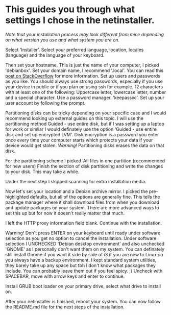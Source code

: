 # This guides you through what settings I chose in the netinstaller.

_Note that your installation process may look different from mine depending on what version you use and what system you are on._

Select 'Installer'.
Select your preferred language, location, locales (language) and the language of your keyboard.

Then set your hostname. This is just the name of your computer, I picked 'debianbox'.
Set your domain name, I recommend '.local'. You can read this [post on StackOverflow](https://superuser.com/questions/889456/correct-domain-name-for-a-home-desktop-linux-machine) for more information.
Set up users and passwords as you like. You should always use strong passwords, especially if you use your device in public or if you plan on using ssh for example. 12 characters with at least one of the following: Uppercase letter, lowercase letter, number and a special character. Use a password manager. 'keepassxc'.
Set up your user account by following the prompt.

Partitioning disks can be tricky depending on your specific case and I would recommend looking up external guides on this topic. I will use the partitioning method Guided - use entire disk, but if I was setting up a laptop for work or similar I would definately use the option 'Guided - use entire disk and set up encrypted LVM'. Disk encryption is a password you enter once every time your computer starts which protects your data if your device would get stolen.
*Warning!* Partitioning disks erases the data on that disk.

For the partitioning scheme I picked 'All files in one partition (recommended for new users)
Finish the section of disk partitioning and write the changes to your disk.
This may take a while.

Under the next step I skipped scanning for extra installation media.

Now let's set your location and a Debian archive mirror. I picked the pre-highlighted defaults, but all of the options are generally fine. This tells the package manager where it shall download files from when you download and update packages on your system. There are more advanced ways to set this up but for now it doesn't really matter that much.

I left the HTTP proxy information field blank.
Continue with the installation.

Warning! Don't press ENTER on your keyboard until ready under software selection as you get no option to cancel the installation.
Under software selection I UNCHECKED 'Debian desktop environment' and also unchecked 'GNOME' as I personally don't want them on my system. You can definately still install Gnome if you want it side by side of i3 if you are new to Linux so you always have a backup environment.
I kept standard system utilities, they barely take up any space but tbh I don't know what packages they include. You can probably leave them out if you feel spicy. ;)
Uncheck with SPACEBAR, move with arrow keys and enter to continue.

Install GRUB boot loader on your primary drive, select what drive to install on.

After your netinstaller is finished, reboot your system. You can now follow the README.md file for the next steps of the installation.
